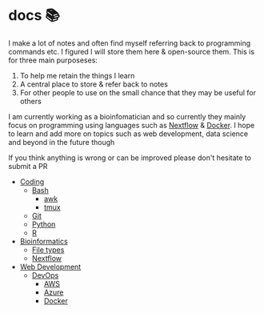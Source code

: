 # docs :books:
I make a lot of notes and often find myself referring back to programming commands etc. I figured I will store them here & open-source them. This is for three main purposeses:
1) To help me retain the things I learn
2) A central place to store & refer back to notes
3) For other people to use on the small chance that they may be useful for others

I am currently working as a bioinfomatician and so currently they mainly focus on programming using languages such as [Nextflow](https://www.nextflow.io/) & [Docker](https://www.docker.com/). I hope to learn and add more on topics such as web development, data science and beyond in the future though

If you think anything is wrong or can be improved please don't hesitate to submit a PR

- [Coding](coding)
    - [Bash](coding/bash.md)
        - [awk](coding/bash.md##awk)
        - [tmux](coding/bash.md##tmux)
    - [Git](coding/git.md)
    - [Python](coding/python.md)
    - [R](coding/r.md)
- [Bioinformatics](bioinformatics/bioinformatics.md)
    - [File types](bioinformatics/bioinformatics.md##file-types)
    - [Nextflow](bioinformatics/nextflow.md)
- [Web Development](web-development)
    - [DevOps](web-development/cloud.md)
        - [AWS](web-development/cloud.md##aws)
        - [Azure](web-development/cloud.md##azure)
        - [Docker](web-development/docker.md)
